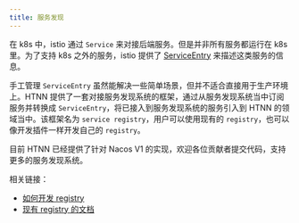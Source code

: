 ```yaml
---
title: 服务发现
---
```


在 k8s 中，istio 通过 `Service` 来对接后端服务。但是并非所有服务都运行在 k8s 里。为了支持 k8s 之外的服务，istio 提供了 [ServiceEntry](https://istio.io/latest/docs/reference/config/networking/service-entry/) 来描述这类服务的信息。

手工管理 `ServiceEntry` 虽然能解决一些简单场景，但并不适合直接用于生产环境上。HTNN 提供了一套对接服务发现系统的框架，通过从服务发现系统当中订阅服务并转换成 `ServiceEntry`，将已接入到服务发现系统的服务引入到 HTNN 的领域当中。该框架名为 `service registry`，用户可以使用现有的 `registry`，也可以像开发插件一样开发自己的 `registry`。

目前 HTNN 已经提供了针对 Nacos V1 的实现，欢迎各位贡献者提交代码，支持更多的服务发现系统。

相关链接：
* [如何开发 registry](../developer-guide/registry_development.md)
* [现有 registry 的文档](../reference/registries)
